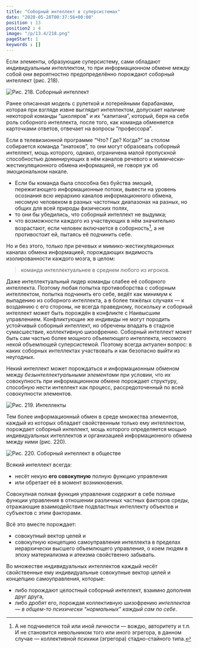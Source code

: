 ```yaml
---
title: "Соборный интеллект в суперсистемах"
date: "2020-05-28T00:37:56+00:00"
position : 13
position2 : 4 
image: "/p/13.4/218.png"
pageStart: 1
keywords : []
---
```


Если элементы, образующие суперсистему, сами обладают индивидуальным интеллектом, то при информационном обмене между собой они вероятностно предопределённо порождают соборный интеллект (рис. 218). 

![Рис. 218. Соборный интеллект](218.png) 

Ранее описанная модель с рулеткой и лотерейными барабанами, которая при взгляде извне выглядит интеллектом, допускает наличие некоторой команды “школяров” и их “капитана”, который, беря на себя роль соборного интеллекта, после того, как команда обменяется карточками ответов, отвечает на вопросы “профессора”.

Если в телевизионной программе “Что? Где? Когда?” за столом собирается команда “знатоков”, то они могут образовать соборный интеллект, мощь которого, однако, ограничена малой пропускной способностью доминирующих в нём каналов речевого и мимически-жестикуляционного обмена информацией, не говоря уж об эмоциональном накале. 

- Если бы команда была способна без буйства эмоций, пережигающего информационные потоки, вывести на уровень осознания всю иерархию каналов информационного обмена, несомую человеком в разных частотных диапазонах на разных, но общих для всей природы физических полях, 
- то они бы убедились, что соборный интеллект не выдумка; 
- что возможности каждого из участвующих в нём значительно возрастают, если человек включается в соборность[^1], а не противостоит ей, пытаясь её подчинить себе. 

Но и без этого, только при речевых и мимико-жестикуляционных каналах обмена информацией, порождающих видимость изолированности каждого мозга, в целом:
>команда интеллектуальнее в среднем любого из игроков.

[^1]: А не подчиняется той или иной личности — вождю, авторитету и т.п. И не становится невольником того или иного эгрегора, в данном случае — коллективной психики (эгрегора) стадно-стайного типа.

Даже интеллектуальный лидер команды слабее её соборного интеллекта. Поэтому любая попытка противоборства с соборным интеллектом, попытка подчинить его себе, ведёт как минимум к выпадению из соборного интеллекта, а в более тяжёлых случаях — к воздаянию с его стороны, не всегда праведному, поскольку и соборный интеллект может быть порождён в конфликте с Наивысшим управлением. Конфликтующие же индивиды не могут породить устойчивый соборный интеллект, но обречены впадать в стадное сумасшествие, коллективную шизофрению. Соборный интеллект может быть сам частью более мощного объемлющего интеллекта, несомого некой объемлющей суперсистемой. Поэтому всегда актуален вопрос: в каких соборных интеллектах участвовать и как безопасно выйти из неугодных.

Некий интеллект может порождаться и информационным обменом между *безынтеллектуальными элементами* при условии, что их совокупность при информационном обмене порождает структуру, способную нести интеллект как процесс, рассредоточенный по всей совокупности элементов. 

![Рис. 219. Интеллекты](219.jpg)

Тем более информационный обмен в среде множества элементов, каждый из которых обладает свойственным только ему интеллектом, порождает соборный интеллект, мощь которого определяется мощью индивидуальных интеллектов и организацией информационного обмена между ними  (рис. 220).

![Рис. 220. Соборный интеллект в обществе](220.png)

Всякий интеллект всегда: 
- несёт некую **его совокупную** полную функцию управления 
- или обретает её в момент возникновения. 

Совокупная полная функция управления содержит в себе полные функции управления в отношении различных частных факторов среды, отражающие взаимодействие подвластных интеллекту объектов и субъектов с этим факторами. 

Всё это вместе порождает:
- совокупный вектор целей и 
- совокупную концепцию самоуправления интеллекта в пределах иерархически высшего объемлющего управления, о коем людям в эпоху материализма и атеизма свойственно забывать.

Во множестве индивидуальных интеллектов каждый несёт свойственные ему индивидуальные совокупные вектор целей и концепцию самоуправления, которые:
- либо порождают целостный соборный интеллект, взаимно дополняя друг друга, 
- либо дробят его, порождая коллективную шизофрению *интеллектов — в общем-то психически “нормальных” каждый сам по себе*.
